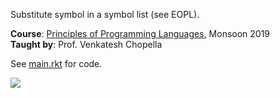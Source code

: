 Substitute symbol in a symbol list (see EOPL).

**Course**: [Principles of Programming Languages], Monsoon 2019<br>
**Taught by**: Prof. Venkatesh Chopella

See [main.rkt] for code.

![](https://ga-beacon.deno.dev/G-G1E8HNDZYY:v51jklKGTLmC3LAZ4rJbIQ/github.com/moocf/slist-replace.racket)

[Principles of Programming Languages]: https://github.com/iiithf/principles-of-programming-languages
[main.rkt]: main.rkt
